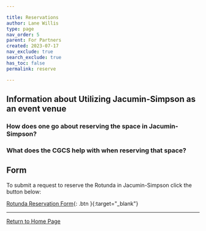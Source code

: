 ```yaml
---

title: Reservations
author: Lane Willis
type: page
nav_order: 5
parent: For Partners
created: 2023-07-17
nav_exclude: true
search_exclude: true
has_toc: false
permalink: reserve

---
```


## Information about Utilizing Jacumin-Simpson as an event venue

### How does one go about reserving the space in Jacumin-Simpson?

### What does the CGCS help with when reserving that space?

## Form

To submit a request to reserve the Rotunda in Jacumin-Simpson click the button below:

[Rotunda Reservation Form](https://www.thecgcs.org){: .btn }{:target="_blank"}

---

[Return to Home Page](/)